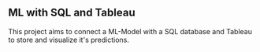 ## ML with SQL and Tableau
This project aims to connect a ML-Model with a SQL database and Tableau to store and visualize it's predictions.
